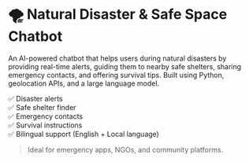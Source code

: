 # 🌪️ Natural Disaster & Safe Space Chatbot

An AI-powered chatbot that helps users during natural disasters by providing real-time alerts, guiding them to nearby safe shelters, sharing emergency contacts, and offering survival tips. Built using Python, geolocation APIs, and a large language model.

✅ Disaster alerts  
✅ Safe shelter finder  
✅ Emergency contacts  
✅ Survival instructions  
✅ Bilingual support (English + Local language)

> Ideal for emergency apps, NGOs, and community platforms.
